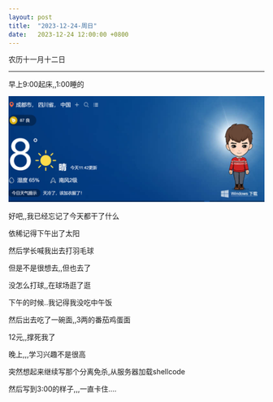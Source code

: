 ```yaml
---
layout: post
title:  "2023-12-24-周日"
date:   2023-12-24 12:00:00 +0800
---
```






农历十一月十二日

---

早上9:00起床,,1:00睡的

![image-20231224121324244](https://raw.githubusercontent.com/i1oveyou/2023-year/master/_posts/12.December/img/image-20231224121324244.png)



好吧,,我已经忘记了今天都干了什么

依稀记得下午出了太阳

然后学长喊我出去打羽毛球

但是不是很想去,,但也去了

没怎么打球,,在球场逛了逛



下午的时候..我记得我没吃中午饭

然后出去吃了一碗面,,3两的番茄鸡蛋面

12元,,撑死我了



晚上,,,学习兴趣不是很高

突然想起来继续写那个分离免杀,从服务器加载shellcode

然后写到3:00的样子,,,一直卡住....





